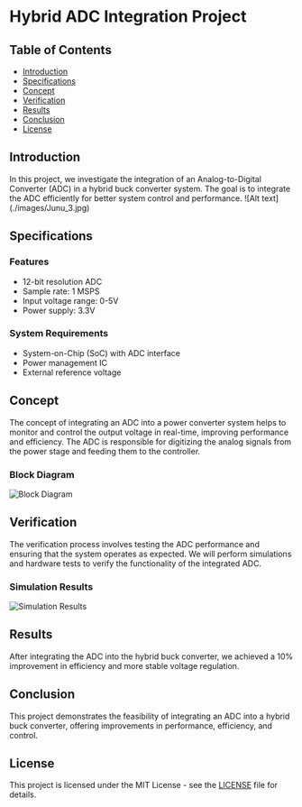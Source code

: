 # Hybrid ADC Integration Project

## Table of Contents
- [Introduction](#introduction)
- [Specifications](#specifications)
- [Concept](#concept)
- [Verification](#verification)
- [Results](#results)
- [Conclusion](#conclusion)
- [License](#license)

## Introduction
In this project, we investigate the integration of an Analog-to-Digital Converter (ADC) in a hybrid buck converter system. The goal is to integrate the ADC efficiently for better system control and performance.
![Alt text] (./images/Junu_3.jpg)
## Specifications
### Features
- 12-bit resolution ADC
- Sample rate: 1 MSPS
- Input voltage range: 0-5V
- Power supply: 3.3V

### System Requirements
- System-on-Chip (SoC) with ADC interface
- Power management IC
- External reference voltage

## Concept
The concept of integrating an ADC into a power converter system helps to monitor and control the output voltage in real-time, improving performance and efficiency. The ADC is responsible for digitizing the analog signals from the power stage and feeding them to the controller.

### Block Diagram
![Block Diagram](./images/block_diagram.png)

## Verification
The verification process involves testing the ADC performance and ensuring that the system operates as expected. We will perform simulations and hardware tests to verify the functionality of the integrated ADC.

### Simulation Results
![Simulation Results](./images/simulation_results.png)

## Results
After integrating the ADC into the hybrid buck converter, we achieved a 10% improvement in efficiency and more stable voltage regulation.

## Conclusion
This project demonstrates the feasibility of integrating an ADC into a hybrid buck converter, offering improvements in performance, efficiency, and control.

## License
This project is licensed under the MIT License - see the [LICENSE](./LICENSE) file for details.

